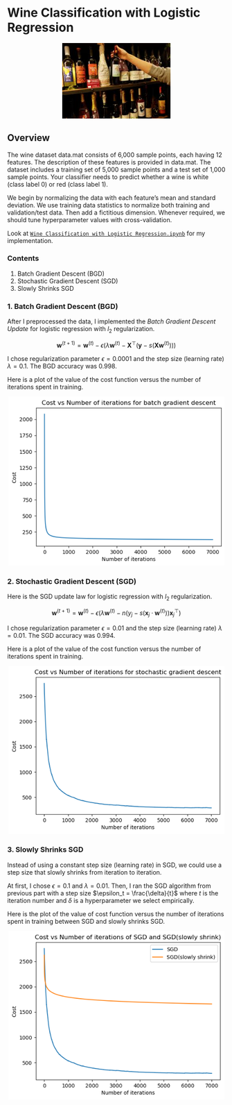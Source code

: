# Wine Classification with Logistic Regression
<p align="center">
<img src="../images/wine.jpeg" width=250>

## Overview
The wine dataset data.mat consists of 6,000 sample points, each having 12 features. The description of these features is provided in data.mat. The dataset includes a training set of 5,000 sample points and a test set of 1,000 sample points. Your classifier needs to predict whether a wine is white (class label 0) or red (class label 1).

We begin by normalizing the data with each feature’s mean and standard deviation. We use training data statistics to normalize both training and validation/test data. Then add a fictitious dimension. Whenever required, we should tune hyperparameter values with cross-validation.

Look at [`Wine Classification with Logistic Regression.ipynb`]() for my implementation.

### Contents
1. Batch Gradient Descent (BGD) 
2. Stochastic Gradient Descent (SGD)
3. Slowly Shrinks SGD

### 1. Batch Gradient Descent (BGD)
After I preprocessed the data, I implemented the _Batch Gradient Descent Update_ for logistic regression with $l_2$ regularization.

$$\mathbf{w}^{(t+1)} = \mathbf{w}^{(t)} - \epsilon \left( \lambda \mathbf{w}^{(t)} - \mathbf{X}^\top ( \mathbf{y} - s(\mathbf{X} \mathbf{w}^{(t)})) \right)$$

I chose regularization parameter $\epsilon = 0.0001$ and the step size (learning rate) $\lambda = 0.1$. The BGD accuracy was 0.998.

Here is a plot of the value of the cost function versus the number of iterations spent in training.
<p align="center">
<img src="../images/wine_1.png" width=500>

### 2. Stochastic Gradient Descent (SGD)
Here is the SGD update law for logistic regression with $l_2$ regularization.

$$\mathbf{w}^{(t+1)} = \mathbf{w}^{(t)} - \epsilon \left( \lambda \mathbf{w}^{(t)} - n ( y_j - s(\mathbf{x}_j \cdot \mathbf{w}^{(t)})) \mathbf{x}_j^\top \right)$$

I chose regularization parameter $\epsilon = 0.01$ and the step size (learning rate) $\lambda = 0.01$. The SGD accuracy was 0.994.

Here is a plot of the value of the cost function versus the number of iterations spent in training.
<p align="center">
<img src="../images/wine_2.png" width=500>

### 3. Slowly Shrinks SGD
Instead of using a constant step size (learning rate) in SGD, we could use a step size that slowly shrinks from iteration to iteration. 

At first, I chose $\epsilon = 0.1$ and $\lambda = 0.01$. Then, I ran the SGD algorithm from previous part with a step size $\epsilon_t = \frac{\delta}{t}$ where $t$ is the iteration number and $\delta$ is a hyperparameter we select empirically.

Here is the plot of the value of cost function versus the number of iterations spent in training between SGD and slowly shrinks SGD.
<p align="center">
<img src="../images/wine_3.png" width=500>
